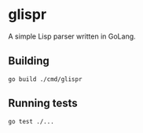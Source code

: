 # glispr
A simple Lisp parser written in GoLang.

## Building
```
go build ./cmd/glispr
```

## Running tests
```
go test ./...
```
